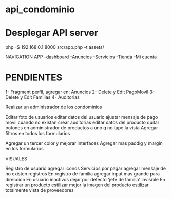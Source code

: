 ﻿# api_condominio

# Desplegar API server
php -S 192.168.0.1:8000 src/app.php -t assets/

NAVIGATION APP
-dashboard
-Anuncios
-Servicios
-Tienda
-Mi cuenta

# PENDIENTES
1- Fragment perfil, agregar en: Anuncios
2- Delete y Edit PagoMovil
3- Delete y Edit Familias
4- Auditorias

Realizar un administrador de los condominios

Editar foto de usuarios
editar datos del usuario
ajustar mensaje de pago movil cuando no existan
crear auditorias
editar datos del producto
quitar botones en administrador de productos a uno q no tape la vista
Agregar filtros en todos los formularios

Agregar un tercer color y mejorar interfaces
Agregar mas paddig y margin en los formularios

VISUALES

Registro de usuario agregar iconos
Servicios por pagar agregar mensaje de no existen registros
En registro de familia agregar input mas grande para direccion
En usuario inactivos dejar por defecto 'jefe de familia' invisible
En registrar un producto estilizar mejor la imagen del producto
estilizar totalmente vista de proveedores
